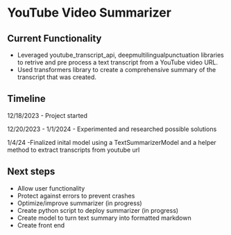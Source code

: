 # YouTube Video Summarizer

## Current Functionality
- Leveraged youtube_transcript_api, deepmultilingualpunctuation libraries to retrive and pre process a text transcript from a YouTube video URL.
- Used transformers library to create a comprehensive summary of the transcript that was created.


## Timeline
12/18/2023 - Project started

12/20/2023 - 1/1/2024 - Experimented and researched possible solutions

1/4/24 -Finalized inital model using a TextSummarizerModel and a helper method to extract transcripts from youtube url


## Next steps
- Allow user functionality 
- Protect against errors to prevent crashes
- Optimize/improve summarizer (in progress)
- Create python script to deploy summarizer (in progress)
- Create model to turn text summary into formatted markdown 
- Create front end
